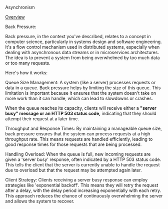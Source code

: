 Asynchronism

[Overview](https://nerohoop.gitbooks.io/system-design/content/system-design-and-scalability/asynchronism.html)

Back Pressure: 

Back pressure, in the context you've described, relates to a concept in computer science, particularly in systems design and software engineering. It's a flow control mechanism used in distributed systems, especially when dealing with asynchronous data streams or in microservices architectures. The idea is to prevent a system from being overwhelmed by too much data or too many requests.

Here's how it works:

Queue Size Management: A system (like a server) processes requests or data in a queue. Back pressure helps by limiting the size of this queue. This limitation is important because it ensures that the system doesn't take on more work than it can handle, which can lead to slowdowns or crashes.


When the queue reaches its capacity, clients will receive either a **"server busy" message or an HTTP 503 status code,** indicating that they should attempt their request at a later time.


Throughput and Response Times: By maintaining a manageable queue size, back pressure ensures that the system can process requests at a high throughput rate. This means requests are handled efficiently, leading to good response times for those requests that are being processed.


Handling Overload: When the queue is full, new incoming requests are given a 'server busy' response, often indicated by a HTTP 503 status code. This tells the client that the server is currently unable to handle the request due to overload but that the request may be attempted again later.


Client Strategy: Clients receiving a server busy response can employ strategies like 'exponential backoff'. This means they will retry the request after a delay, with the delay period increasing exponentially with each retry. This approach reduces the chance of continuously overwhelming the server and allows the system to recover.
